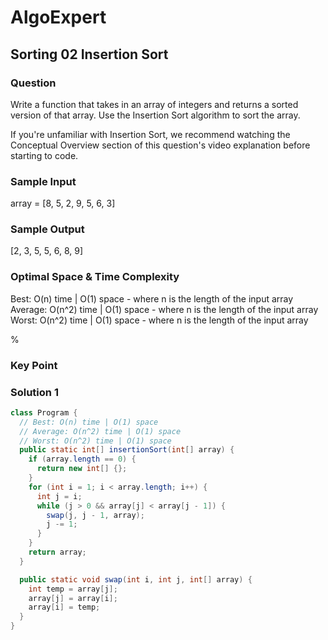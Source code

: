 # AlgoExpert

## Sorting 02 Insertion Sort

### Question

Write a function that takes in an array of integers and returns a sorted version of that array. Use the Insertion Sort algorithm to sort the array.

If you're unfamiliar with Insertion Sort, we recommend watching the Conceptual Overview section of this question's video explanation before starting to code.

### Sample Input

array = [8, 5, 2, 9, 5, 6, 3]

### Sample Output

[2, 3, 5, 5, 6, 8, 9]

### Optimal Space & Time Complexity

Best: O(n) time | O(1) space - where n is the length of the input array Average: O(n^2) time | O(1) space - where n is the length of the input array Worst: O(n^2) time | O(1) space - where n is the length of the input array

%

### Key Point

### Solution 1

```java
class Program {
  // Best: O(n) time | O(1) space
  // Average: O(n^2) time | O(1) space
  // Worst: O(n^2) time | O(1) space
  public static int[] insertionSort(int[] array) {
    if (array.length == 0) {
      return new int[] {};
    }
    for (int i = 1; i < array.length; i++) {
      int j = i;
      while (j > 0 && array[j] < array[j - 1]) {
        swap(j, j - 1, array);
        j -= 1;
      }
    }
    return array;
  }

  public static void swap(int i, int j, int[] array) {
    int temp = array[j];
    array[j] = array[i];
    array[i] = temp;
  }
}

```
